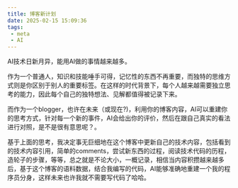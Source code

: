 ```yaml
---
title: 博客新计划
date: 2025-02-15 15:09:36
tags:
 - meta
 - AI
---
```

AI技术日新月异，能用AI做的事情越来越多。

作为一个普通人，知识和技能唾手可得，记忆性的东西不再重要，而独特的思维方式则是你区别于别人的重要标签。在这样的时代背景下，每个人越来越需要独立思考的能力，因此每个自己的独特想法、见解都值得被记录下来。

而作为一个blogger，也许在未来（或现在?)，利用你的博客内容，AI可以重建你的思考方式，针对每一个新的事件，AI会给出你的评价，然后在跟自己真实的看法进行对照，是不是很有意思呢？。

基于上面的思考，我决定事无巨细地在这个博客中更新自己的技术内容，包括看到的技术内容引用，简单的comments，尝试新东西的过程，阅读技术代码的历程，造轮子的步骤，等等，总之就是不论大小，一概记录，相信当内容积攒越来越多后，基于这个博客的语料数据，结合我编写的代码，AI能够准确地重建一个我的程序员分身，这样未来也许我就不需要写代码了哈哈。
